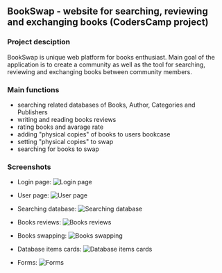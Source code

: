 ﻿## BookSwap - website for searching, reviewing and exchanging books (CodersCamp project)

### Project desciption
BookSwap is unique web platform for books enthusiast. Main goal of the application is to create a community as well as the tool for searching, reviewing and exchanging books between community members.

### Main functions
-   searching related databases of Books, Author, Categories and Publishers
-   writing and reading books reviews
-   rating books and avarage rate
-   adding "physical copies" of books to users bookcase 
-   setting "physical copies" to swap
-   searching for books to swap

### Screenshots
-   Login page:
![Login page](https://github.com/JoannaGulacz/Bookswap/tree/master/client/public/samples/login.jpg)

-   User page:
![User page](https://github.com/JoannaGulacz/Bookswap/tree/master/client/public/samples/user.jpg)

-   Searching database:
![Searching database](https://github.com/JoannaGulacz/Bookswap/tree/master/client/public/samples/books.jpg)

-   Books reviews:
![Books reviews](https://github.com/JoannaGulacz/Bookswap/tree/master/client/public/samples/reviews.jpg)

-   Books swapping:
![Books swapping](https://github.com/JoannaGulacz/Bookswap/tree/master/client/public/samples/booksToSwap.jpg)

-   Database items cards:
![Database items cards](https://github.com/JoannaGulacz/Bookswap/tree/master/client/public/samples/book.jpg)

-   Forms:
![Forms](https://github.com/JoannaGulacz/Bookswap/tree/master/client/public/samples/forms.jpg)
